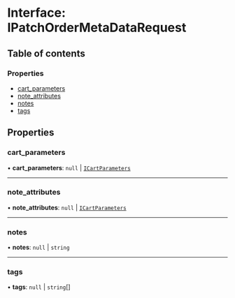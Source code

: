 # Interface: IPatchOrderMetaDataRequest

## Table of contents

### Properties

- [cart\_parameters](IPatchOrderMetaDataRequest.md#cart_parameters)
- [note\_attributes](IPatchOrderMetaDataRequest.md#note_attributes)
- [notes](IPatchOrderMetaDataRequest.md#notes)
- [tags](IPatchOrderMetaDataRequest.md#tags)

## Properties

### cart\_parameters

• **cart\_parameters**: ``null`` \| [`ICartParameters`](ICartParameters.md)

___

### note\_attributes

• **note\_attributes**: ``null`` \| [`ICartParameters`](ICartParameters.md)

___

### notes

• **notes**: ``null`` \| `string`

___

### tags

• **tags**: ``null`` \| `string`[]
